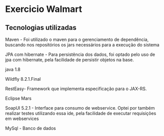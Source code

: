 # Exercicio Walmart

## Tecnologias utilizadas

Maven - Foi utilizado o maven para o gerenciamento de dependência, buscando nos repositórios os jars necessários para a execução do sistema    

JPA com hibernate - Para persistência dos dados, foi optado pelo uso de jpa com hibernate, pela facilidade de persistir objetos na base.

java 1.8 

Wildfly 8.2.1.Final

RestEasy- Framework que implementa especificação para o JAX-RS.

Eclipse Mars

SoapUI 5.2.1 - Interface para consumo de webservice. Optei por também realizar testes utilizando essa ide, pela facilidade de executar requisições em webservices

MySql - Banco de dados
